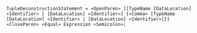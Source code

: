 <!-- This file is generated automatically by infrastructure scripts. Please don't edit by hand. -->

<!-- markdownlint-disable first-line-h1 -->

```{ .ebnf .slang-ebnf #TupleDeconstructionStatement }
TupleDeconstructionStatement = «OpenParen» [[TypeName [DataLocation] «Identifier» | [DataLocation] «Identifier»] {«Comma» [TypeName [DataLocation] «Identifier» | [DataLocation] «Identifier»]}] «CloseParen» «Equal» Expression «Semicolon»;
```
